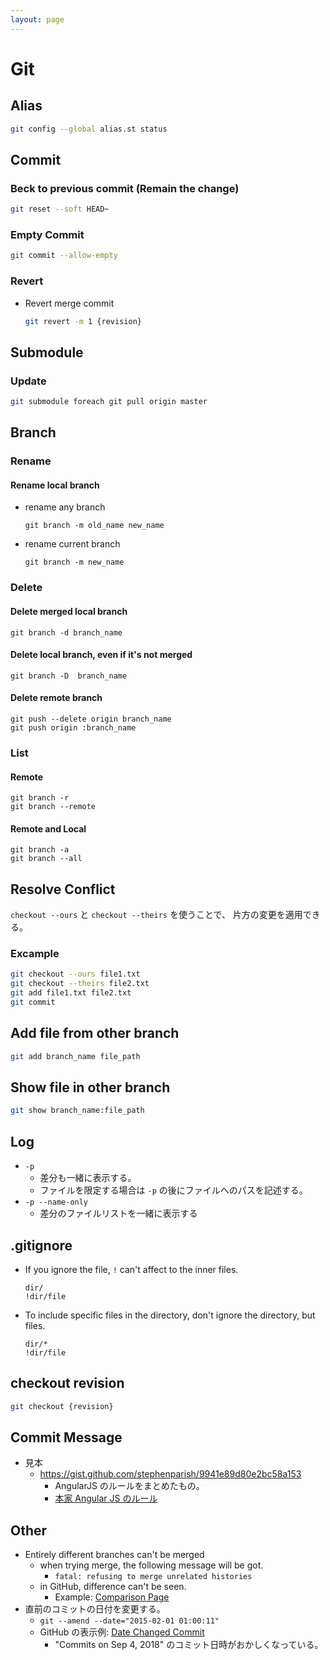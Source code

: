 ```yaml
---
layout: page
---
```


# Git

## Alias

```sh
git config --global alias.st status
```

## Commit

### Beck to previous commit (Remain the change)

```sh
git reset --soft HEAD~
```


### Empty Commit


```sh
git commit --allow-empty
```

### Revert

* Revert merge commit
    ```sh
    git revert -m 1 {revision}
    ```

## Submodule

### Update

```bash
git submodule foreach git pull origin master
```

## Branch

### Rename

#### Rename local branch

* rename any branch

    ```
    git branch -m old_name new_name
    ```
    
* rename current branch

    ```
    git branch -m new_name
    ```

### Delete

#### Delete merged local branch

```
git branch -d branch_name
```

#### Delete local branch, even if it's not merged

```
git branch -D  branch_name
```

#### Delete remote branch

```
git push --delete origin branch_name
git push origin :branch_name
```

### List

#### Remote

```
git branch -r
git branch --remote
```

#### Remote and Local

```
git branch -a
git branch --all
```

## Resolve Conflict

`checkout --ours` と
`checkout --theirs` を使うことで、 片方の変更を適用できる。

### Excample

```sh
git checkout --ours file1.txt
git checkout --theirs file2.txt
git add file1.txt file2.txt
git commit
```

## Add file from other branch

```sh
git add branch_name file_path
```

## Show file in other branch

```sh
git show branch_name:file_path
```
## Log

* `-p`
    * 差分も一緒に表示する。
    * ファイルを限定する場合は `-p` の後にファイルへのパスを記述する。
* `-p --name-only`
    * 差分のファイルリストを一緒に表示する

## .gitignore

* If you ignore the file, `!` can't affect to the inner files.
    ```
    dir/
    !dir/file
    ```
* To include specific files in the directory, don't ignore the directory, but files.
    ```
    dir/*
    !dir/file
    ```

## checkout revision

```sh
git checkout {revision}
```

## Commit Message

* 見本
    * https://gist.github.com/stephenparish/9941e89d80e2bc58a153
        * AngularJS のルールをまとめたもの。
        * [本家 Angular JS のルール](https://docs.google.com/document/d/1QrDFcIiPjSLDn3EL15IJygNPiHORgU1_OOAqWjiDU5Y/)

## Other

* Entirely different branches can't be merged
    * when trying merge, the following message will be got.
        * `fatal: refusing to merge unrelated histories`
    * in GitHub, difference can't be seen.
        * Example: [Comparison Page](https://github.com/KenjiOhtsuka/git_test/compare/test?expand=1)
* 直前のコミットの日付を変更する。
    * `git --amend --date="2015-02-01 01:00:11"`
    * GitHub の表示例: [Date Changed Commit](https://github.com/KenjiOhtsuka/git_test/commits/master)
        * "Commits on Sep 4, 2018" のコミット日時がおかしくなっている。 
